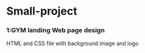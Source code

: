 # Small-project
<h3>1:GYM landing Web page design</h3>
<p>HTML and CSS file with background image and logo
